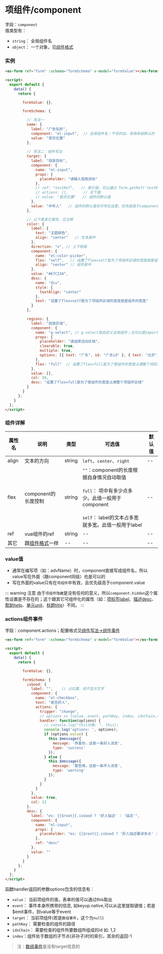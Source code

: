 # 项组件/component

字段：`component`<br/>
值类型有：
- `string`： 全局组件名
- `object`： 一个对象，见[组件格式](./com-format.md)

### 实例
<ClientOnly>
  <demo-block hash="#/component">

  ```html
  <es-form ref="form" :schema="formSchema" v-model="formValue"></es-form>

  <script>
    export default {
      data() {
        return {

          formValue: {},

          formSchema: {

            // 写法一
            name: {
              label: "广告名称",
              component: "el-input",  // 全局组件名；不写的话，采用系统默认的
              value: "首页位置"
            },
            
            // 写法二：组件写法
            target: {
              label: "投放目标",
              component: {
                name: "el-input",
                props: {
                  placeholder: "请输入投放目标"
                },
                // ref: "testRef",   // 索引值，可以通过 form.getRef('testRef')取出
                // actions: [],       // 见下面
                // value: "首页位置"   // 组件的默认值
              },
              value: "中年人"   // 组件的默认值也可写在这里，优先级高于component.value
            },

            // 以下是其它属性，见注释
            color: {
              label: {
                text: "主题颜色",
                align: "center"   // 文本居中
              },
              direction: "v", // 上下排版
              component: {
                name: "el-color-picker",
                flex: "self",   // 设置了flex=self是为了项组件区域的宽度就是组件的宽度
                align: "center" // 组件居中
              },
              value: "#67C23A",
              desc: {
                name: "div",
                style: {
                  textAlign: "center"
                },
                text: "设置了flex=self是为了项组件区域的宽度就是组件的宽度"
              }
            },

            regions: {
              label: "投放区域",
              component: {
                name: "g-select", // g-select是自定义全局组件；也可以是import导入的局部组件
                props: {
                  placeholder: "请选择活动区域",
                  clearable: true,
                  multiple: true,
                  options: [{ text: "广东", id: "广东id" }, { text: "北京", id: "北京id" }]
                },
                flex: "full"  // 设置了flex=full是为了使组件的宽度占满整个项区域
              },
              value: [],
              col: 18,
              desc: "设置了flex=full是为了使组件的宽度占满整个项组件区域"
            }
          }
        };
      }
    };
  </script>
  ```
  </demo-block>
</ClientOnly>

### 组件详解

| 属性名 | 说明 | 类型 | 可选值| 默认值
| -- | -- | -- | -- | -- 
| align | 文本的方向 | string | `left`、`center`、`right` | --
| flex | component的长度控制 | string | `""`：component的长度根据自身情况自动取值<br><br>`full`： 项中有多少点多少。此值一般用于component<br><br>`self`： label的文本占多宽就多宽。此值一般用于label | --
| ref | vue组件的ref | string | -- | --
| 其它 | 跟[组件格式](./com-format.md)一样 | -- | -- | --

### value值
- 通常在编写项（如：advName）时，component直接写成组件名，所以value写在外面（跟component同级）也是可以的
- 写在外面的value只有在`项组件`中有效，且优先级高于component.value

::: warning 注意
由于`项组件隐藏`是没有任何的意义，所以`component.hidden`这个属性设置是不存在的；这个跟其它可组件化的属性（如：[项标签label](./label.md)、[描述desc](./desc.md)、[帮助help](./help.md)、[单元unit](./unit.md)、[标题title](./title.md)）不同。
:::


### actions组件事件
字段：component.actions；配置格式见[组件写法->组件事件](./com-format.md#组件事件)

<ClientOnly>
  <demo-block>

  ```html
  <es-form ref="form" :schema="formSchema" v-model="formValue"></es-form>

  <script>
    export default {
      data() {
        return {

          formValue: {},

          formSchema: {
            isGood: {
              label: "",    // 占位置，但不显示文字
              component: {
                name: "el-checkbox",
                text: "是否好人",
                actions: {
                  trigger: "change",
                  // options => {value, event, pathKey, index, idxChain,target}
                  handler: function(options) {
                    // console.log("this对象: ", this);
                    console.log('options: ', options);
                    if (options.value) {
                      this.$message({
                        message: '恭喜你，这是一条好人消息',
                        type: 'success'
                      });
                    } else {
                      this.$message({
                        message: '警告哦，这是一条坏人消息',
                        type: 'warning'
                      });
                    }
                  }
                }
              },
              value: true,
              col: 12
            },
            desc: {
              label: "es: {{$root}}.isGood ? '好人描述' : '描述'",
              component: {
                name: "el-input",
                props: {
                  placeholder: "es: {{$root}}.isGood ? '好人描述要讲多点' : '一般描述啦'"
                },
                ref: "desc"
              },
              value: ""
            }
          }
        };
      }
    };
  </script>
  ```
  </demo-block>
</ClientOnly>

函数handler返回的参数options包含的信息有：
- `value`： 当前项组件的值，表单的值可以通过this取出
- `event`： 事件本身所携带的信息, 如keyup.native,可以从这里提取键值；若是$emit事件，则value等于event
- `target`： 当前项组件(若是`数组事件`，这个为`null`)
- `pathKey`： 需要检查的组件的路径
- `idxChain`： 需要检查的组件所要数组所组成的id 如: 1,2
- `index`：组件处于数组的子节点(非孙子)时的索引，其余的返回-1
> 注：[数组事件](./array.html#数组事件)是没有target信息的
